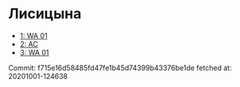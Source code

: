 # Лисицына
- [1: WA 01](1.md)
- [2: AC](2.md)
- [3: WA 01](3.md)

Commit: f715e16d58485fd47fe1b45d74399b43376be1de
 fetched at: 20201001-124638
